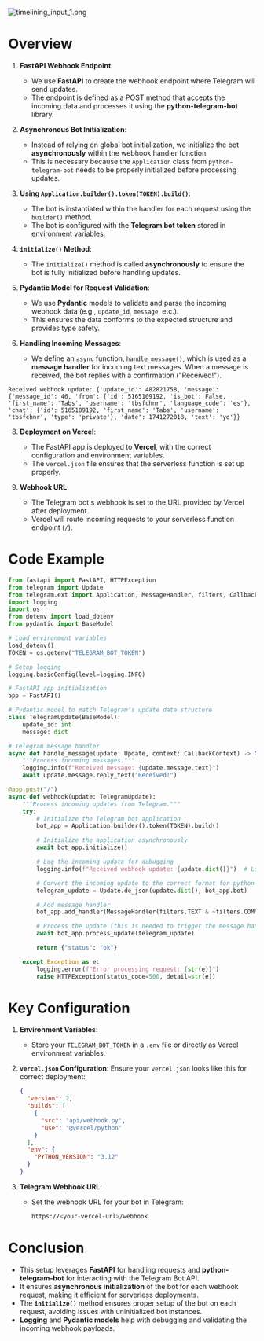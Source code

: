 ![timelining_input_1.png](/timelining_input_1.png)

# Overview

1. **FastAPI Webhook Endpoint**:
    
    - We use **FastAPI** to create the webhook endpoint where Telegram will send updates.
    - The endpoint is defined as a POST method that accepts the incoming data and processes it using the **python-telegram-bot** library.

2. **Asynchronous Bot Initialization**:
    
    - Instead of relying on global bot initialization, we initialize the bot **asynchronously** within the webhook handler function.
    - This is necessary because the `Application` class from `python-telegram-bot` needs to be properly initialized before processing updates.

3. **Using `Application.builder().token(TOKEN).build()`**:
    
    - The bot is instantiated within the handler for each request using the `builder()` method.
    - The bot is configured with the **Telegram bot token** stored in environment variables.

4. **`initialize()` Method**:
    
    - The `initialize()` method is called **asynchronously** to ensure the bot is fully initialized before handling updates.

5. **Pydantic Model for Request Validation**:
    
    - We use **Pydantic** models to validate and parse the incoming webhook data (e.g., `update_id`, `message`, etc.).
    - This ensures the data conforms to the expected structure and provides type safety.

6. **Handling Incoming Messages**:
    
    - We define an `async` function, `handle_message()`, which is used as a **message handler** for incoming text messages. When a message is received, the bot replies with a confirmation ("Received!").

```
Received webhook update: {'update_id': 482821758, 'message': {'message_id': 46, 'from': {'id': 5165109192, 'is_bot': False, 'first_name': 'Tabs', 'username': 'tbsfchnr', 'language_code': 'es'}, 'chat': {'id': 5165109192, 'first_name': 'Tabs', 'username': 'tbsfchnr', 'type': 'private'}, 'date': 1741272018, 'text': 'yo'}}
```

8. **Deployment on Vercel**:
    
    - The FastAPI app is deployed to **Vercel**, with the correct configuration and environment variables.
    - The `vercel.json` file ensures that the serverless function is set up properly.

9. **Webhook URL**:
    
    - The Telegram bot's webhook is set to the URL provided by Vercel after deployment.
    - Vercel will route incoming requests to your serverless function endpoint (`/`).

# Code Example

```python
from fastapi import FastAPI, HTTPException
from telegram import Update
from telegram.ext import Application, MessageHandler, filters, CallbackContext
import logging
import os
from dotenv import load_dotenv
from pydantic import BaseModel

# Load environment variables
load_dotenv()
TOKEN = os.getenv("TELEGRAM_BOT_TOKEN")

# Setup logging
logging.basicConfig(level=logging.INFO)

# FastAPI app initialization
app = FastAPI()

# Pydantic model to match Telegram's update data structure
class TelegramUpdate(BaseModel):
    update_id: int
    message: dict

# Telegram message handler
async def handle_message(update: Update, context: CallbackContext) -> None:
    """Process incoming messages."""
    logging.info(f"Received message: {update.message.text}")
    await update.message.reply_text("Received!")

@app.post("/")
async def webhook(update: TelegramUpdate):
    """Process incoming updates from Telegram."""
    try:
        # Initialize the Telegram bot application
        bot_app = Application.builder().token(TOKEN).build()

        # Initialize the application asynchronously
        await bot_app.initialize()

        # Log the incoming update for debugging
        logging.info(f"Received webhook update: {update.dict()}")  # Log incoming data

        # Convert the incoming update to the correct format for python-telegram-bot
        telegram_update = Update.de_json(update.dict(), bot_app.bot)

        # Add message handler
        bot_app.add_handler(MessageHandler(filters.TEXT & ~filters.COMMAND, handle_message))

        # Process the update (this is needed to trigger the message handler)
        await bot_app.process_update(telegram_update)

        return {"status": "ok"}

    except Exception as e:
        logging.error(f"Error processing request: {str(e)}")
        raise HTTPException(status_code=500, detail=str(e))
```

# Key Configuration

1. **Environment Variables**:
    
    - Store your `TELEGRAM_BOT_TOKEN` in a `.env` file or directly as Vercel environment variables.

2. **`vercel.json` Configuration**: Ensure your `vercel.json` looks like this for correct deployment:
    
    ```json
    {
      "version": 2,
      "builds": [
        {
          "src": "api/webhook.py",
          "use": "@vercel/python"
        }
      ],
      "env": {
        "PYTHON_VERSION": "3.12"
      }
    }
    ```
    
3. **Telegram Webhook URL**:
    
    - Set the webhook URL for your bot in Telegram:
        
        ```bash
        https://<your-vercel-url>/webhook
        ```

# Conclusion

- This setup leverages **FastAPI** for handling requests and **python-telegram-bot** for interacting with the Telegram Bot API.
- It ensures **asynchronous initialization** of the bot for each webhook request, making it efficient for serverless deployments.
- The **`initialize()`** method ensures proper setup of the bot on each request, avoiding issues with uninitialized bot instances.
- **Logging** and **Pydantic models** help with debugging and validating the incoming webhook payloads.